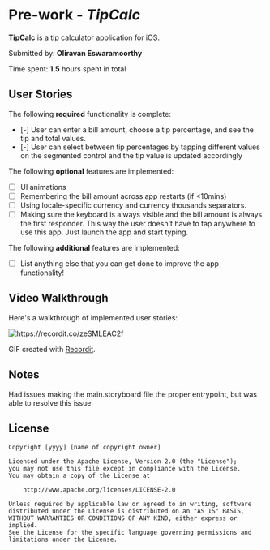 # Pre-work - *TipCalc*

**TipCalc** is a tip calculator application for iOS.

Submitted by: **Oliravan Eswaramoorthy**

Time spent: **1.5** hours spent in total

## User Stories

The following **required** functionality is complete:

* [-] User can enter a bill amount, choose a tip percentage, and see the tip and total values.
* [-] User can select between tip percentages by tapping different values on the segmented control and the tip value is updated accordingly

The following **optional** features are implemented:

* [ ] UI animations
* [ ] Remembering the bill amount across app restarts (if <10mins)
* [ ] Using locale-specific currency and currency thousands separators.
* [ ] Making sure the keyboard is always visible and the bill amount is always the first responder. This way the user doesn't have to tap anywhere to use this app. Just launch the app and start typing.

The following **additional** features are implemented:

- [ ] List anything else that you can get done to improve the app functionality!

## Video Walkthrough

Here's a walkthrough of implemented user stories:

<img src='https://recordit.co/zeSMLEAC2f' title='Video Walkthrough' width='' alt='https://recordit.co/zeSMLEAC2f' />

GIF created with [Recordit](https://recordit.co).

## Notes

Had issues making the main.storyboard file the proper entrypoint, but was able to resolve this issue

## License

    Copyright [yyyy] [name of copyright owner]

    Licensed under the Apache License, Version 2.0 (the "License");
    you may not use this file except in compliance with the License.
    You may obtain a copy of the License at

        http://www.apache.org/licenses/LICENSE-2.0

    Unless required by applicable law or agreed to in writing, software
    distributed under the License is distributed on an "AS IS" BASIS,
    WITHOUT WARRANTIES OR CONDITIONS OF ANY KIND, either express or implied.
    See the License for the specific language governing permissions and
    limitations under the License.
